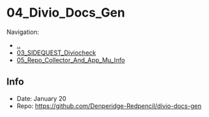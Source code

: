 # 04_Divio_Docs_Gen

Navigation:
- [..](../)
- [03_SIDEQUEST_Diviocheck](03_SIDEQUEST_Diviocheck.py.md)
- [05_Repo_Collector_And_App_Mu_Info](05_Repo_Collector_And_App_Mu_Info.md)

## Info
- Date: January 20
- Repo: https://github.com/Denperidge-Redpencil/divio-docs-gen
